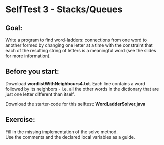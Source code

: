 # SelfTest 3 - Stacks/Queues



## Goal:

Write a program to find word-ladders: 
connections from one word to another formed by 
changing one letter at a time with the constraint that 
each of the resulting string of letters is a meaningful word 
(see the slides for more information).

## Before you start:

Download **wordlistWithNeighbours4.txt**. 
Each line contains a word followed by its neighbors - 
i.e. all the other words in the dictionary 
that are just one letter different than itself.

Download the starter-code for this selftest: **WordLadderSolver.java**


## Exercise:

Fill in the missing implementation of the solve method.  
Use the comments and the declared local variables as a guide.